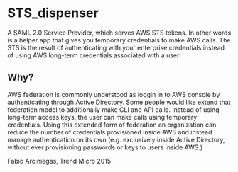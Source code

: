 # STS_dispenser

A SAML 2.0 Service Provider, which serves AWS STS tokens. In other words is a helper app that gives you temporary credentials to make AWS calls. The STS is the result of authenticating with your enterprise credentials instead of using AWS long-term credentials associated with a user.

## Why?

AWS federation is commonly understood as loggin in to AWS console by authenticating through Active Directory. Some people would like extend that federation model to additionally make CLI and API calls. Instead of using long-term access keys, the user can make calls using temporary credentials. Using this extended form of federation an organization can reduce the number of credentials provisioned inside AWS and instead manage authentication on its own (e.g. exclusively inside Active Directory, without ever provisioning passwords or keys to users inside AWS.)


Fabio Arciniegas, Trend Micro 2015
